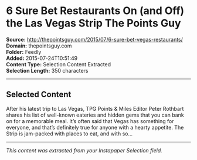 # 6 Sure Bet Restaurants On (and Off) the Las Vegas Strip The Points Guy

**Source:** http://thepointsguy.com/2015/07/6-sure-bet-vegas-restaurants/  
**Domain:** thepointsguy.com  
**Folder:** Feedly  
**Added:** 2015-07-24T10:51:49  
**Content Type:** Selection Content Extracted  
**Selection Length:** 350 characters  


---

## Selected Content

After his latest trip to Las Vegas, TPG Points & Miles Editor Peter Rothbart shares his list of well-known eateries and hidden gems that you can bank on for a memorable meal. It’s often said that Vegas has something for everyone, and that’s definitely true for anyone with a hearty appetite. The Strip is jam-packed with places to eat, and with so...

---

*This content was extracted from your Instapaper Selection field.*